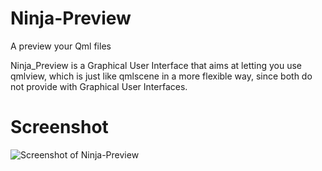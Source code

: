 # Ninja-Preview
A preview your Qml files

Ninja_Preview is a Graphical User Interface that aims at letting you use qmlview, which is just like qmlscene in a more flexible way, since 
both do not provide with Graphical User Interfaces.

# Screenshot
![Screenshot of Ninja-Preview](Ninja-preview-capture.PNG)
